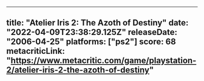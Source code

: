 
---
title: "Atelier Iris 2: The Azoth of Destiny"
date: "2022-04-09T23:38:29.125Z"
releaseDate: "2006-04-25"
platforms: ["ps2"]
score: 68
metacriticLink: "https://www.metacritic.com/game/playstation-2/atelier-iris-2-the-azoth-of-destiny"
---
